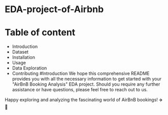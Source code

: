 # EDA-project-of-Airbnb
# Table of content
  * Introduction
  * Dataset
  * Installation
  * Usage
  * Data Exploration
  * Contributing
#Introduction
We hope this comprehensive README provides you with all the necessary information to get started with your "AirBnB Booking Analysis" EDA project. Should you require any further assistance or have questions, please feel free to reach out to us.

Happy exploring and analyzing the fascinating world of AirBnB bookings! ✈️ 🏡
